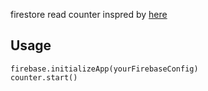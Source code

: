 firestore read counter inspred by [here](https://gist.github.com/1amageek/e2b40feab74e0c17cad3600adaa1c2cb)

## Usage

```
firebase.initializeApp(yourFirebaseConfig)
counter.start()
```
